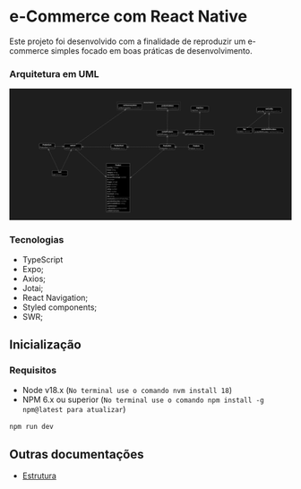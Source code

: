 # e-Commerce com React Native

Este projeto foi desenvolvido com a finalidade de reproduzir um e-commerce simples focado em boas práticas de desenvolvimento.

### Arquitetura em UML

![Ilustração de uma arquitetura em UML](./docs/assets/diagram.png)

### Tecnologias

- TypeScript
- Expo;
- Axios;
- Jotai;
- React Navigation;
- Styled components;
- SWR;

## Inicialização

### Requisitos

- Node v18.x (`No terminal use o comando nvm install 18`)
- NPM 6.x ou superior (`No terminal use o comando npm install -g npm@latest para atualizar`)

```bash
npm run dev
```

## Outras documentações

- [Estrutura](./docs/structure.md)
